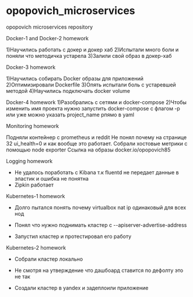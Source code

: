# opopovich_microservices
opopovich microservices repository

Docker-1 and Docker-2 homework

1)Научились работать с докер и докер хаб
2)Испытали много боли и поняли что методичка устарела
3)Залили свой образ в докер-хаб

Docker-3 homework

1)Научились собирать Docker образы для приложений
2)Оптимизировали Dockerfile
3)Опять испытали боль с устаревшей методой
4)Научились подключать docker volume

Docker-4 homework
1)Разобрались с сетями и docker-compose
2)Чтобы изменить имя проекта нужно запустить docker-compose с флагом -p или уже можно указать project_name рпямо в yaml

Monitoring homework

Подняли контейнер с prometheus и reddit
Не понял почему на странице 32 ui_health=0  и как вообще это работает.
Собрали хостовые метрики с помощью node exporter
Ссылка на образы docker.io/opopovich85

Logging homework

- Не удалось поработать с Kibana т.к fluentd не передает данные в эластик и ошибка не понятна
- Zipkin работает

Kubernetes-1 homework

- Долго пытался понять почему virtualbox nat ip одинаковый для всех нод

- Понял что нужно поднимать кластер с --apiserver-advertise-address

- Запустил кластер и протестировал его работу

Kubernetes-2 homework

- Собрали кластер локально

- Не смотря на утверждение что дашбоард ставится по дефолту это не так

- Создали кластер в yandex и задеплоили приложение
